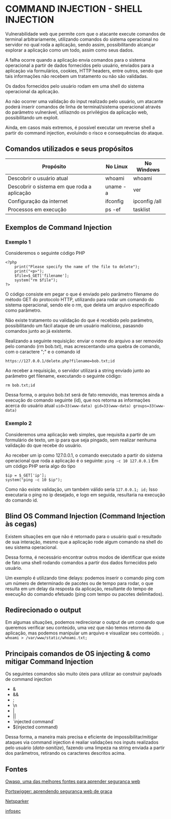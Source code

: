 # COMMAND INJECTION - SHELL INJECTION
Vulnerabilidade web que permite com que o atacante execute comandos de terminal arbitrariamente, utilizando comandos do sistema operacional no servidor no qual roda a aplicação, sendo assim, possibilitando alcançar explorar a aplicação como um todo, assim como seus dados.

A falha ocorre quando a aplicação envia comandos para o sistema operacional a partir de dados fornecidos pelo usuário, enviados para a aplicaçào via formulários, cookies, HTTP headers, entre outros, sendo que tais informações não recebem um tratamento ou não são validadas.

Os dados fornecidos pelo usuário rodam em uma shell do sistema operacional da aplicação.

Ao não ocorrer uma validação do input realizado pelo usuário, um atacante poderá inserir comandos de linha de terminal/sistema operacional através do parâmetro vulnerável, utiliazndo os privilégios da aplicação web, possibilitando um exploit.

Ainda, em casos mais extremos, é possível executar um reverse shell a partir do command injection, evoluindo o risco e consequências do ataque.

## Comandos utilizados e seus propósitos

| Propósito | No Linux | No Windows |
|-----------|----------|------------|
|Descobrir o usuário atual| whoami|whoami|
|Descobrir o sistema em que roda a aplicação| uname -a| ver |
|Configuração da internet|ifconfig|ipconfig /all|
|Processos em execução| ps -ef|tasklist|

## Exemplos de Command Injection
### Exemplo 1
Consideremos o seguinte código PHP
```
<?php
    print("Please specify the name of the file to delete");
    print("<p>");
    $file=$_GET['filename'];
    system("rm $file");
?>
```
O código consiste em pegar o que é enviado pelo parâmetro filename do método GET do protocolo HTTP, utilizando para rodar um comando do sistema operacional, sendo ele o rm, que deleta um arquivo especificado como parâmetro.

Não existe tratamento ou validação do que é recebido pelo parâmetro, possibilitando um fácil ataque de um usuário malicioso, pasasndo comandos junto ao já existente.

Realizando a seguinte requisição: enviar o nome do arquivo a ser removido pelo comando (rm bob.txt), mas acrescentando uma quebra de comando, com o caractere ";" e o comando id
```
https://127.0.0.1/delete.php?filename=bob.txt;id
```
Ao receber a requisição, o servidor utilizará a string enviado junto ao parâmetro get filename, executando o seguinte código:
```
rm bob.txt;id
```
Dessa forma, o arquivo bob.txt será de fato removido, mas teremos ainda a execução do comando seguinte (id), que nos retorna as informações acerca do usuário atual
```uid=33(www-data) gid=33(www-data) groups=33(www-data)```

### Exemplo 2
Consideremos uma aplicação web simples, que requisita a partir de um formulário de texto, um ip para que seja pingado, sem realizar nenhuma validação do que recebe do usuário.

Ao receber um ip como 127.0.0.1, o comando executado a partir do sistema operacional que roda a aplicação é o seguinte:
```ping -c 10 127.0.0.1```
Em um código PHP seria algo do tipo
```
$ip = $_GET['ip'];
system("ping -c 10 $ip");
```
Como não existe validação, um também válido seria
```127.0.0.1; id;```
Isso executaria o ping no ip desejado, e logo em seguida, resultaria na execução do comando id.

## Blind OS Command Injection (Command Injection às cegas)
Existem situações em que não é retornado para o usuário qual o resultado de sua interação, mesmo que a aplicação rode algum comando na shell do seu sistema operacional.

Dessa forma, é necessário encontrar outros modos de identificar que existe de fato uma shell rodando comandos a partir dos dados fornecidos pelo usuário.

Um exemplo é utilizando time delays: podemos inserir o comando ping com um número de determinado de pacotes ou de tempo para rodar, o que resulta em um delay da resposta da aplicação, resultante do tempo de execuçÀo do comando efetuado (ping com tempo ou pacotes delimitados).

## Redirecionado o output
Em algumas situações, podemos redirecionar o output de um comando que queremos verificar seu conteúdo, uma vez que não temos retorno da aplicação, mas podemos manipular um arquivo e visualizar seu conteúdo.
```; whoami > /var/www/static/whoami.txt;```

## Principais comandos de OS injecting & como mitigar Command Injection

Os seguintes comandos são muito úteis para utilizar ao construir payloads de command injection
- &
- && 
- ;
- \n 
- | 
- ||  
- \`injected command\`
- $(injected command)

Dessa forma, a maneira mais precisa e eficiente de impossibilitar/mitigar ataques via command injection é realiar validações nos inputs realizados pelo usuário (*data-sanitize*), fazendo uma limpeza na string enviada a partir dos parâmetros, retirando os caracteres descritos acima.

## Fontes
[Owasp, uma das melhores fontes para aprender segurança web](https://owasp.org/www-community/attacks/Command_Injection)

[Portswigger: aprendendo segurança web de graça](https://portswigger.net/web-security/os-command-injection)

[Netsparker](https://www.netsparker.com/blog/web-security/command-injection-vulnerability/)

[infosec](https://www.infosec.com.br/command-injection/)
